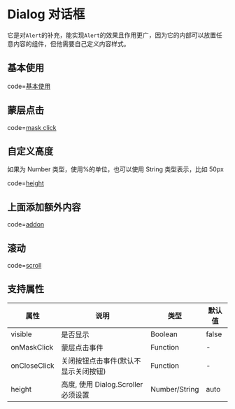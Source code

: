 # Dialog 对话框

它是对`Alert`的补充，能实现`Alert`的效果且作用更广，因为它的内部可以放置任意内容的组件，但他需要自己定义内容样式。

## 基本使用

code=[基本使用](dialog)

## 蒙层点击

code=[mask click](dialog_mask_click)

## 自定义高度

如果为 Number 类型，使用%的单位，也可以使用 String 类型表示，比如 50px

code=[height](dialog_height)

## 上面添加额外内容

code=[addon](dialog_addon)

## 滚动

code=[scroll](dialog_scroll)

## 支持属性

| 属性         | 说明                                 | 类型          | 默认值 |
| ------------ | ------------------------------------ | ------------- | ------ |
| visible      | 是否显示                             | Boolean       | false  |
| onMaskClick  | 蒙层点击事件                         | Function      | -      |
| onCloseClick | 关闭按钮点击事件(默认不显示关闭按钮) | Function      | -      |
| height       | 高度, 使用 Dialog.Scroller 必须设置  | Number/String | auto   |
